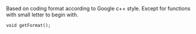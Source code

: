 Based on coding format according to Google c++ style.
Except for functions with small letter to begin with. 
```
void getFormat();
```
